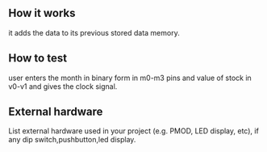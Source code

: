<!---

This file is used to generate your project datasheet. Please fill in the information below and delete any unused
sections.

You can also include images in this folder and reference them in the markdown. Each image must be less than
512 kb in size, and the combined size of all images must be less than 1 MB.
-->

## How it works

it adds the data to its previous stored data memory. 

## How to test

user enters the month in binary form in m0-m3 pins and value of stock in v0-v1 and gives the clock signal.

## External hardware
List external hardware used in your project (e.g. PMOD, LED display, etc), if any
dip switch,pushbutton,led display.
